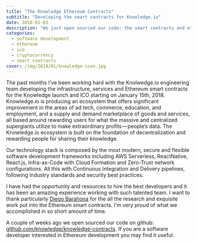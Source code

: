 ```yaml
---
title: "The Knowledge Ethereum Contracts"
subtitle: "Developing the smart contracts for Knowledge.io"
date: 2018-01-03
description: "We just open sourced our code: the smart contracts and other resources and tooling we use to build high quality software."
categories:
  - software development
  - ethereum
  - ico
  - cryptocurrency
  - smart contracts
cover: /img/2018/01/knowledge-icon.jpg
---
```


The past months I’ve been working hard with the Knolwedge.io engineering team developing the infrastructure, services and Ethereum smart contracts for the Knowledge launch and ICO starting on January 15th, 2018.
Knowledge.io is producing an ecosystem that offers significant improvement in the areas of ad tech, commerce, education, and employment, and a supply and demand marketplace of goods and services, all based around rewarding users for what the massive and centralized supergiants utilize to make extraordinary profits — people’s data. The Knowledge.io ecosystem is built on the foundation of decentralization and rewarding people for sharing their knowledge.

Our technology stack is composed by the most modern, secure and flexible software development frameworks including AWS Serverless, ReactNative, React.js, Infra-as-Code with Cloud Formation and Zero-Trust network configurations. All this with Continuous Integration and Delivery pipelines, following industry standards and security best practices.

I have had the opportunity and resources to hire the best developers and it has been an amazing experience working with such talented team. I want to thank particularly [Diego Barahona](https://github.com/diestrin) for the all the research and exquisite work put into the Ethereum smart contracts. I’m very proud of what we accomplished in so short amount of time.

A couple of weeks ago we open sourced our code on github:  [github.com/knowledge/knowledge-contracts](https://github.com/knowledge/knowledge-contracts). If you are a software developer interested in Ethereum development you may find it useful.
